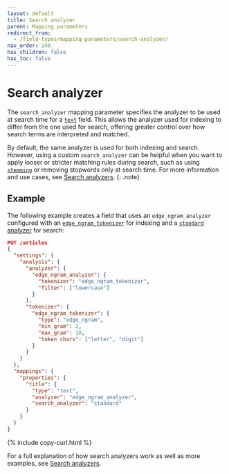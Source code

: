 ```yaml
---
layout: default
title: Search analyzer
parent: Mapping parameters
redirect_from:
  - /field-types/mapping-parameters/search-analyzer/
nav_order: 240
has_children: false
has_toc: false
---
```


# Search analyzer

The `search_analyzer` mapping parameter specifies the analyzer to be used at search time for a [`text`]({{site.url}}{{site.baseurl}}/mappings/supported-field-types/text/) field. This allows the analyzer used for indexing to differ from the one used for search, offering greater control over how search terms are interpreted and matched.

By default, the same analyzer is used for both indexing and search. However, using a custom `search_analyzer` can be helpful when you want to apply looser or stricter matching rules during search, such as using [`stemming`]({{site.url}}{{site.baseurl}}/analyzers/stemming/) or removing stopwords only at search time. For more information and use cases, see [Search analyzers]({{site.url}}{{site.baseurl}}/analyzers/search-analyzers/).
{: .note}

## Example

The following example creates a field that uses an `edge_ngram_analyzer` configured with an [`edge_ngram_tokenizer`]({{site.url}}{{site.baseurl}}/analyzers/tokenizers/edge-n-gram/) for indexing and a [`standard` analyzer]({{site.url}}{{site.baseurl}}/analyzers/supported-analyzers/standard/) for search:

```json
PUT /articles
{
  "settings": {
    "analysis": {
      "analyzer": {
        "edge_ngram_analyzer": {
          "tokenizer": "edge_ngram_tokenizer",
          "filter": ["lowercase"]
        }
      },
      "tokenizer": {
        "edge_ngram_tokenizer": {
          "type": "edge_ngram",
          "min_gram": 2,
          "max_gram": 10,
          "token_chars": ["letter", "digit"]
        }
      }
    }
  },
  "mappings": {
    "properties": {
      "title": {
        "type": "text",
        "analyzer": "edge_ngram_analyzer",
        "search_analyzer": "standard"
      }
    }
  }
}
```
{% include copy-curl.html %}

For a full explanation of how search analyzers work as well as more examples, see [Search analyzers]({{site.url}}{{site.baseurl}}/analyzers/search-analyzers/).
